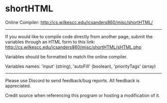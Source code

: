 # shortHTML

Online Compiler: http://cs.wilkescc.edu/icsanders860/misc/shortHTML/
_____________________________________________________________________

If you would like to compile code directly from another page, submit the variables through an HTML form to this link: http://cs.wilkescc.edu/icsanders860/misc/shortHTML/sHTML.php


Variables should be formatted to match the online compiler. 

Variables names: 'input' (string), 'autoFill' (boolean), 'priorityTags' (array)

_____________________________________________________________________
Please use Discord to send feedback/bug reports.
All feedback is appreciated.

Credit source when referencing this program or hosting a modification of it.
